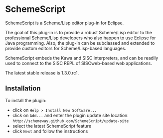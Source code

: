 SchemeScript
============

SchemeScript is a Scheme/Lisp editor plug-in for Eclipse.

The goal of this plug-in is to provide a robust Scheme/Lisp editor to the professional Scheme/Lisp developers who also happen to use Eclipse for Java programming. Also, the plug-in can be subclassed and extended to provide custom editors for Scheme/Lisp-based languages.

SchemeScript embeds the Kawa and SISC interpreters, and can be readily used to connect to the SISC REPL of SISCweb-based web applications.

The latest stable release is 1.3.0.rc1. 


Installation
------------

To install the plugin:

* click on `Help > Install New Software...`
* click on `Add...` and enter the plugin update site location: `http://schemeway.github.com/SchemeScript/update-site`
* select the latest SchemeScript feature
* click `Next` and follow the instructions

